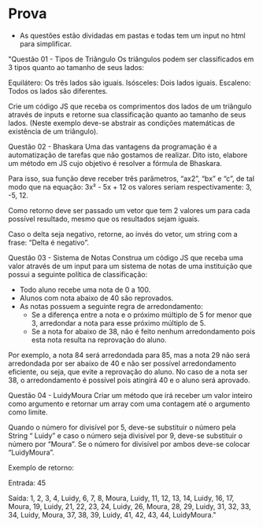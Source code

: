 # Prova

- As questões estão dividadas em pastas e todas tem um input no html para simplificar. 



"Questão 01 - Tipos de Triângulo
Os triângulos podem ser classificados em 3 tipos quanto ao tamanho de seus lados: 

Equilátero: Os três lados são iguais.
Isósceles: Dois lados iguais.
Escaleno: Todos os lados são diferentes.

Crie um código JS que receba os comprimentos dos lados de um triângulo através de inputs e retorne sua classificação quanto ao tamanho de seus lados. 
(Neste exemplo deve-se abstrair as condições matemáticas de existência de um triângulo).

Questão 02 - Bhaskara
Uma das vantagens da programação é a automatização de tarefas que não gostamos de realizar. Dito isto, elabore um método em JS cujo objetivo é resolver a fórmula de Bhaskara. 

Para isso, sua função deve receber três parâmetros, “ax2”, “bx” e “c”, de tal modo que na equação: 3x² - 5x + 12 os valores seriam respectivamente: 3, -5, 12. 

Como retorno deve ser passado um vetor que tem 2 valores um para cada possível resultado, mesmo que os resultados sejam iguais.

Caso o delta seja negativo, retorne, ao invés do vetor, um string com a frase: “Delta é negativo”.

Questão 03 - Sistema de Notas
Construa um código JS que receba uma valor através de um input para um sistema de notas de uma instituição que possui a seguinte política de classificação: 

* Todo aluno recebe uma nota de 0 a 100. 
* Alunos com nota abaixo de 40 são reprovados. 
* As notas possuem a seguinte regra de arredondamento: 
	* Se a diferença entre a nota e o próximo múltiplo de 5 for menor que 3, arredondar a nota para esse próximo múltiplo de 5. 
	* Se a nota for abaixo de 38, não é feito nenhum arredondamento pois esta nota resulta na reprovação do aluno. 

Por exemplo, a nota 84 será arredondada para 85, mas a nota 29 não será arredondada por ser abaixo de 40 e não ser possível arredondamento eficiente, ou seja, 
que evite a reprovação do aluno. No caso de a nota ser 38, o arredondamento é possível pois atingirá 40 e o aluno será aprovado.


Questão 04 - LuidyMoura
Criar um método que irá receber um valor inteiro como argumento e retornar um array com uma contagem até o argumento como limite.

Quando o número for divisível por 5, deve-se substituir o número pela String “ Luidy” e caso o número seja divisível por 9, deve-se substituir o número por “Moura”.
Se o número for divisível por ambos deve-se colocar “LuidyMoura”.

Exemplo de retorno:

Entrada:
45

Saída:
1, 2, 3, 4, Luidy, 6, 7, 8, Moura, Luidy, 11, 12, 13, 14, Luidy, 16, 17, Moura, 
19, Luidy, 21, 22, 23, 24, Luidy, 26, Moura, 28, 29, Luidy, 31, 32, 33, 
34, Luidy, Moura, 37, 38, 39, Luidy, 41, 42, 43, 44, LuidyMoura."
